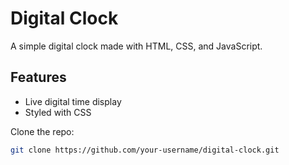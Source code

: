 # Digital Clock

A simple digital clock made with HTML, CSS, and JavaScript.

## Features
- Live digital time display
- Styled with CSS


 Clone the repo:
   ```bash
   git clone https://github.com/your-username/digital-clock.git
